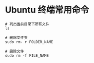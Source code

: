 # Ubuntu 终端常用命令

```
# 列出当前目录下所有文件
ls

# 删除文件夹
sudo rm- r FOLDER_NAME

# 删除文件
sudo rm -f FILE_NAME
```

